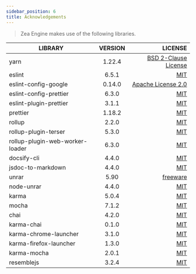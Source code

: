 ```yaml
---
sidebar_position: 6
title: Acknowledgements
---
```



> Zea Engine makes use of the following libraries.


| LIBRARY                         | VERSION       | LICENSE                                                                                  |
| ------------------------------- |:-------------:| ----------------------------------------------------------------------------------------:|
| yarn                            | 1.22.4        | [BSD 2-Clause License](https://github.com/yarnpkg/yarn/blob/master/LICENSE)              |
| eslint                          | 6.5.1         | [MIT](https://github.com/eslint/eslint/blob/master/LICENSE)                              |
| eslint-config-google            | 0.14.0        | [Apache License 2.0](https://github.com/google/eslint-config-google/blob/master/LICENSE) |
| eslint-config-prettier          | 6.3.0         | [MIT](https://github.com/prettier/eslint-config-prettier/blob/master/LICENSE)            |
| eslint-plugin-prettier          | 3.1.1         | [MIT](https://github.com/prettier/eslint-plugin-prettier/blob/master/LICENSE)            |
| prettier                        | 1.18.2        | [MIT](https://github.com/prettier/prettier/blob/master/LICENSE)                          |
| rollup                          | 2.2.0         | [MIT](https://github.com/rollup/rollup/blob/master/LICENSE.md)                           |
| rollup-plugin-terser            | 5.3.0         | [MIT](https://github.com/TrySound/rollup-plugin-terser/blob/master/LICENSE)              |
| rollup-plugin-web-worker-loader | 6.3.0         | [MIT](https://github.com/darionco/rollup-plugin-web-worker-loader/blob/master/LICENSE)   |
| docsify-cli                     | 4.4.0         | [MIT](https://github.com/docsifyjs/docsify-cli/blob/master/LICENSE)                      |
| jsdoc-to-markdown               | 4.4.0         | [MIT](https://github.com/docsifyjs/docsify-cli/blob/master/LICENSE)                      |
| unrar                           | 5.90          | [freeware](https://raw.githubusercontent.com/pmachapman/unrar/master/license.txt)        |
| node-unrar                      | 4.4.0         | [MIT](https://github.com/YuJianrong/node-unrar.js/blob/master/LICENSE.md)                |
| karma                           | 5.0.4         | [MIT](https://github.com/karma-runner/karma/blob/master/LICENSE)                         |
| mocha                           | 7.1.2         | [MIT](https://github.com/mochajs/mocha/blob/master/LICENSE)                              |
| chai                            | 4.2.0         | [MIT](https://github.com/chaijs/chai/blob/master/LICENSE)                                |
| karma-chai                      | 0.1.0         | [MIT](https://github.com/xdissent/karma-chai/blob/master/LICENSE)                        |
| karma-chrome-launcher           | 3.1.0         | [MIT](https://github.com/karma-runner/karma-chrome-launcher/blob/master/LICENSE)         |
| karma-firefox-launcher          | 1.3.0         | [MIT](https://github.com/karma-runner/karma-firefox-launcher/blob/master/LICENSE)        |
| karma-mocha                     | 2.0.1         | [MIT](https://github.com/karma-runner/karma-mocha/blob/master/LICENSE)                   |
| resemblejs                      | 3.2.4         | [MIT](https://github.com/rsmbl/Resemble.js/blob/master/LICENSE)                          |



